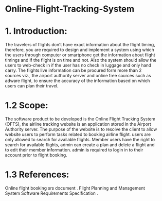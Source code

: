 # Online-Flight-Tracking-System

# 1. Introduction:

The travelers of flights don’t have exact information about the flight timing,
therefore, you are required to design and implement a system using which the users
through computer or smartphone get the information about flight timings and if the
flight is on time and not. Also the system should allow the users to web-check in if
the user has no check in luggage and only hand carry. The flights live information
can be procured form more than 2 sources viz., the airport authority server and
online free sources such as adware flight, to ensure the accuracy of the information
based on which users can plan their travel.

# 1.2 Scope:
The software product to be developed is the Online Flight Tracking System (OFTS), the airline tracking website is an application stored in the Airport Authority server. The purpose of the website is to resolve the client to allow website users to perform tasks related to booking airline flight. users are only allowed to search for available flights. Member users have the right to search for available flights, admin can create a plan and delete a flight and to edit their member information. admin is required to login in to their account prior to flight booking.

# 1.3 References: 
Online flight booking srs document .
Flight Planning and Management System Software Requirements Specification .
